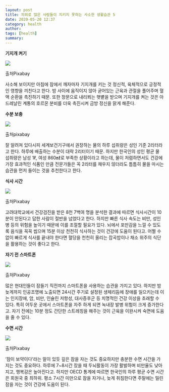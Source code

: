 ```yaml
---
layout: post
title: 의외로 많은 사람들이 지키지 못하는 사소한 생활습관 5
date: 2020-05-20 12:37
category: health
author: 
tags: [health]
summary: 
---
```



**기지개 켜기**

![](https://img1.daumcdn.net/thumb/R720x0/?fname=https%3A%2F%2Ft1.daumcdn.net%2Fliveboard%2Finterstella-story%2F03a635ceb76342bc90885ff6b1e2e145.jpg)

출처Pixabay

사소해 보이지만 아침에 잠에서 깨자마자 기지개를 키는 것 정신적, 육체적으로 긍정적인 영향을 끼친다고 한다. 밤 사이에 움직이지 않아 굳어있는 근육과 관절을 풀어주며 혈액 순환을 촉진하기 때문. 또한 창문으로 내리쬐는 햇볕을 받으며 기지개를 켜는 것은 아드레날린 계통의 호르몬 분비를 더욱 촉진시켜 금방 정신을 맑게 해준다.

**수분 보충**

![](https://img1.daumcdn.net/thumb/R720x0/?fname=https%3A%2F%2Ft1.daumcdn.net%2Fliveboard%2Finterstella-story%2F39c4f6f5e6714519ac6c3c0e29121301.jpg)

출처pixabay

잘 알려져 있다시피 세계보건기구에서 권장하는 물의 하루 섭취량은 성인 기준 2리터라고 한다. 하루에 배출하는 수분이 대략 2리터이기 때문. 하지만 한국인의 성인 평균 물 섭취량은 남성 1ℓ, 여성 860㎖로 부족한 상황이라고 하는데, 물이 저렴하면서도 건강에 가장 효과적인 식품인 만큼 전문가들은 꼭 2리터를 채우지 않더라도 틈틈히 물을 마시는 습관을 먼저 들이는 것을 추천한다고 한다.

**식사 시간**

![](https://img1.daumcdn.net/thumb/R720x0/?fname=https%3A%2F%2Ft1.daumcdn.net%2Fliveboard%2Finterstella-story%2Fa99fb2e295dd46b0845eae67388c2e18.jpg)

출처Pixabay

고려대학교에서 건강검진을 받은 8천 7백여 명을 분석한 결과에 따르면 식사시간이 10분이 안된다고 답한 사람이 절반을 넘었다고 한다. 하지만 빠른 식사 속도는 비만, 성인병 등의 위험을 높이기 때문에 이를 조절할 필요가 있다. 뇌에서 포만감을 느낄 수 있도록 음식을 꼭꼭 씹으며 15분 이상 천천히 식사하는 것이 건강에 도움이 된다고. 어쩔 수 없이 빠르게 식사를 끝내야 한다면 혈당을 천천히 올리는 잡곡밥이나 채소 위주의 식단을 활용하는 것이 좋다고 한다.

**자기 전 스마트폰**

![](https://img1.daumcdn.net/thumb/R720x0/?fname=https%3A%2F%2Ft1.daumcdn.net%2Fliveboard%2Finterstella-story%2F66435c46165f4a7281e7efdb34bfa287.jpg)

출처Pixabay

많은 현대인들이 잠들기 직전까지 스마트폰을 사용하는 습관을 가지고 있다. 하지만 밤늦게까지 인공조명에 노출되면 24시간 주기로 설정된 생체리듬에 장애를 일으키는데 이는 인지장애, 암, 비만, 인슐린 저항성, 대사증후군 등 치명적인 건강 이상을 초래할 수 있다. 특히 어두운 곳에서 스마트폰을 자주 하게 되면 녹내장 발병 위험이 크게 증가한다고. 자기 전에는 10분 정도 간단한 스트레칭을 해주는 것이 근육을 이완시켜 숙면에 도움을 줄 수 있다.

**수면 시간**

![](https://img1.daumcdn.net/thumb/R720x0/?fname=https%3A%2F%2Ft1.daumcdn.net%2Fliveboard%2Finterstella-story%2F269b8b7f85e64b1fb7a1d5b20816631c.jpg)

출처Pixabay

‘잠이 보약이다’라는 말이 있듯 깊은 잠을 자는 것도 중요하지만 충분한 수면 시간을 가지는 것도 중요하다. 하루에 7~8시간 잤을 때 두뇌활동이 가장 활발하며 비만율도 낮아지고, 행복감은 높아진다고. 하지만 OECD 통계에 따르면 한국인의 하루 평균 수면 시간은 회원국 중 최하위. 평소 7시간 미만으로 잠을 자거나, 늦게 취침한다면 주말에는 밀린 잠을 자는 것이 건강에 도움이 된다.